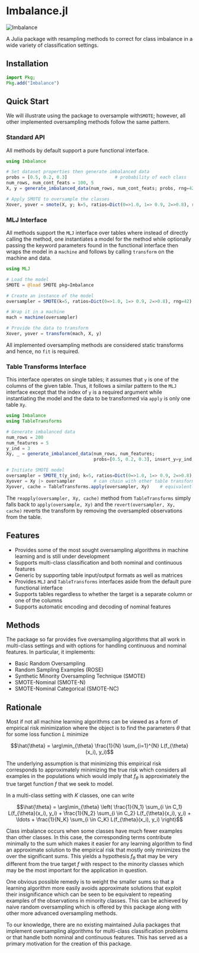 # Imbalance.jl

![Imbalance](https://i.imgur.com/C34ilSZ.png)

A Julia package with resampling methods to correct for class imbalance in a wide variety of classification settings.


## Installation
```julia
import Pkg;
Pkg.add("Imbalance")
```


## Quick Start
We will illustrate using the package to oversample with`SMOTE`; however, all other implemented oversampling methods follow the same pattern.

### Standard API
All methods by default support a pure functional interface.
```julia
using Imbalance

# Set dataset properties then generate imbalanced data
probs = [0.5, 0.2, 0.3]                  # probability of each class      
num_rows, num_cont_feats = 100, 5
X, y = generate_imbalanced_data(num_rows, num_cont_feats; probs, rng=42)      

# Apply SMOTE to oversample the classes
Xover, yover = smote(X, y; k=5, ratios=Dict(0=>1.0, 1=> 0.9, 2=>0.8), rng=42)

```

### MLJ Interface
All methods support the `MLJ` interface over tables where instead of directly calling the method, one instantiates a model for the method while optionally passing the keyword parameters found in the functional interface then wraps the model in a `machine` and follows by calling `transform` on the machine and data.
```julia
using MLJ

# Load the model
SMOTE = @load SMOTE pkg=Imbalance

# Create an instance of the model 
oversampler = SMOTE(k=5, ratios=Dict(0=>1.0, 1=> 0.9, 2=>0.8), rng=42)

# Wrap it in a machine
mach = machine(oversampler)

# Provide the data to transform 
Xover, yover = transform(mach, X, y)
```
All implemented oversampling methods are considered static transforms and hence, no `fit` is required. 

### Table Transforms Interface
This interface operates on single tables; it assumes that `y` is one of the columns of the given table. Thus, it follows a similar pattern to the `MLJ` interface except that the index of `y` is a required argument while instantiating the model and the data to be transformed via `apply` is only one table `Xy`.
```julia
using Imbalance
using TableTransforms

# Generate imbalanced data
num_rows = 200
num_features = 5
y_ind = 3
Xy, _ = generate_imbalanced_data(num_rows, num_features; 
                                 probs=[0.5, 0.2, 0.3], insert_y=y_ind, rng=42)

# Initiate SMOTE model
oversampler = SMOTE_t(y_ind; k=5, ratios=Dict(0=>1.0, 1=> 0.9, 2=>0.8), rng=42)
Xyover = Xy |> oversampler       # can chain with other table transforms                  
Xyover, cache = TableTransforms.apply(oversampler, Xy)    # equivalently
```
The `reapply(oversampler, Xy, cache)` method from `TableTransforms` simply falls back to `apply(oversample, Xy)` and the `revert(oversampler, Xy, cache)` reverts the transform by removing the oversampled observations from the table.


## Features
- Provides some of the most sought oversampling algorithms in machine learning and is still under development
- Supports multi-class classification and both nominal and continuous features
- Generic by supporting table input/output formats as well as matrices
- Provides `MLJ` and `TableTransforms` interfaces aside from the default pure functional interface
- Supports tables regardless to whether the target is a separate column or one of the columns
- Supports automatic encoding and decoding of nominal features


## Methods

The package so far provides five oversampling algorithms that all work in multi-class settings and with options for handling continuous and nominal features. In particular, it implements:

* Basic Random Oversampling 
* Random Sampling Examples (ROSE)
* Synthetic Minority Oversampling Technique (SMOTE)
* SMOTE-Nominal (SMOTE-N)
* SMOTE-Nominal Categorical (SMOTE-NC)

## Rationale
Most if not all machine learning algorithms can be viewed as a form of empirical risk minimization where the object is to find the parameters $\theta$ that for some loss function $L$ minimize 

$$\hat{\theta} = \arg\min_{\theta} \frac{1}{N} \sum_{i=1}^{N} L(f_{\theta}(x_i), y_i)$$

The underlying assumption is that minimizing this empirical risk corresponds to approximately minimizing the true risk which considers all examples in the populations which would imply that $f_\theta$ is approximately the true target function $f$ that we seek to model.

In a multi-class setting with $K$ classes, one can write

$$\hat{\theta} = \arg\min_{\theta} \left( \frac{1}{N_1} \sum_{i \in C_1} L(f_{\theta}(x_i), y_i) + \frac{1}{N_2} \sum_{i \in C_2} L(f_{\theta}(x_i), y_i) + \ldots + \frac{1}{N_K} \sum_{i \in C_K} L(f_{\theta}(x_i), y_i) \right)$$

Class imbalance occurs when some classes have much fewer examples than other classes. In this case, the corresponding terms contribute minimally to the sum which makes it easier for any learning algorithm to find an approximate solution to the empirical risk that mostly only minimizes the over the significant sums. This yields a hypothesis $f_\theta$ that may be very different from the true target $f$ with respect to the minority classes which may be the most important for the application in question.

One obvious possible remedy is to weight the smaller sums so that a learning algorithm more easily avoids approximate solutions that exploit their insignificance which can be seen to be equivalent to repeating examples of the observations in minority classes. This can be achieved by naive random oversampling which is offered by this package along with other more advanced oversampling methods.

To our knowledge, there are no existing maintained Julia packages that implement oversampling algorithms for multi-class classification problems or that handle both nominal and continuous features. This has served as a primary motivation for the creation of this package.
